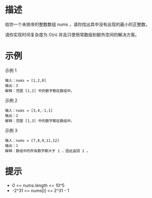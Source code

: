 # 描述
给你一个未排序的整数数组 nums ，请你找出其中没有出现的最小的正整数。

请你实现时间复杂度为 O(n) 并且只使用常数级别额外空间的解决方案。
 
# 示例

示例 1

```text
输入：nums = [1,2,0]
输出：3
解释：范围 [1,2] 中的数字都在数组中。
```

示例 2 

```text
输入：nums = [3,4,-1,1]
输出：2
解释：范围 [1,3] 中的数字都在数组中。
```

示例 3

```text
输入：nums = [7,8,9,11,12]
输出：1
解释：数组中的所有数字都大于 1 ，因此返回 1 。
```

# 提示

- 0 <= nums.length <= 10^5
- -2^31 <= nums[i] <= 2^31 - 1